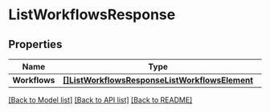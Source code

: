 # ListWorkflowsResponse

## Properties

Name | Type | Description | Notes
------------ | ------------- | ------------- | -------------
**Workflows** | [**[]ListWorkflowsResponseListWorkflowsElement**](ListWorkflowsResponse.ListWorkflowsElement.md) |  | [optional] 

[[Back to Model list]](../README.md#documentation-for-models) [[Back to API list]](../README.md#documentation-for-api-endpoints) [[Back to README]](../README.md)


